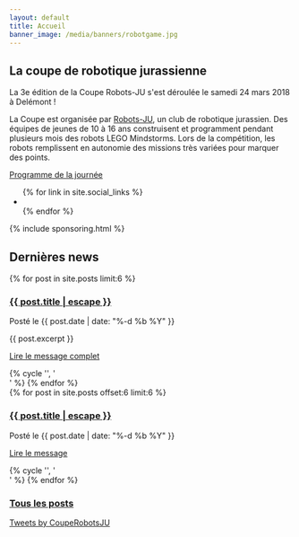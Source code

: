 ```yaml
---
layout: default
title: Accueil
banner_image: /media/banners/robotgame.jpg
---
```


<section class="container-fluid home-section">
<div class="row">
<div class="col-md-3 col-md-push-3" markdown="1">

<h2 class="motto">La coupe de robotique jurassienne</h2>

La 3e édition de la Coupe Robots-JU s'est déroulée le samedi 24 mars 2018 à Delémont !

La Coupe est organisée par [Robots-JU](https://robots-ju.ch/), un club de robotique jurassien.
Des équipes de jeunes de 10 à 16 ans construisent et programment pendant plusieurs mois des robots LEGO Mindstorms.
Lors de la compétition, les robots remplissent en autonomie des missions très variées pour marquer des points.

<div class="links">
  <a class="btn btn-lg btn-primary" href="/programme"><i class="fa fa-tasks" aria-hidden="true"></i> Programme de la journée</a>
</div>

<div class="links">
  <ul class="list-inline social">
      {% for link in site.social_links %}
      <li><a href="{{ link.url }}" title="{{ link.title }}"><span class="fa fa-{{ link.icon }}"></span></a></li>
      {% endfor %}
  </ul>
</div>

</div>
    <div class="col-md-6 col-md-push-3">
        <div class="picture-wall wall-right">
            <div class="pic-col">
                <div class="pic-line">
                    <div class="pic" style="background-image: url(/media/mosaic/home1.jpg);"></div>
                    <div class="pic g2" style="background-image: url(/media/mosaic/home2.jpg);"></div>
                </div>
                <div class="pic-line g2">
                    <div class="pic g2" style="background-image: url(/media/mosaic/home3.jpg);"></div>
                    <div class="pic" style="background-image: url(/media/mosaic/home4.jpg);"></div>
                </div>
                <div class="pic-line">
                    <div class="pic" style="background-image: url(/media/mosaic/home5.jpg);"></div>
                    <div class="pic" style="background-image: url(/media/mosaic/home6.jpg);"></div>
                </div>
            </div>
        </div>
    </div>
</div>
</section>

{% include sponsoring.html %}

<div class="container page">
    <div class="row">
        <section class="col-md-8">
            <h2>Dernières news</h2>
            <div class="row">
                {% for post in site.posts limit:6 %}
                <article class="col-md-6">
                    <h3><a href="{{ post.url }}">{{ post.title | escape }}</a></h3>
                    <p>Posté le {{ post.date | date: "%-d %b %Y" }}</p>
                    {{ post.excerpt }}
                    <p><a href="{{ post.url }}">Lire le message complet <i class="fa fa-arrow-right"></i></a></p>
                </article>
                {% cycle '', '</div><div class="row">' %}
                {% endfor %}
            </div>
            <div class="row">
                {% for post in site.posts offset:6 limit:6 %}
                <article class="col-md-6">
                    <h3><a href="{{ post.url }}">{{ post.title | escape }}</a></h3>
                    <p>Posté le {{ post.date | date: "%-d %b %Y" }}</p>
                    <p><a href="{{ post.url }}">Lire le message <i class="fa fa-arrow-right"></i></a></p>
                </article>
                {% cycle '', '</div><div class="row">' %}
                {% endfor %}
            </div>
            <h3><i class="fa fa-list"></i> <a href="/tous-les-posts">Tous les posts</a></h3>
        </section>
        <section class="col-md-4">
            <a class="twitter-timeline" data-lang="fr" data-height="2000" href="https://twitter.com/CoupeRobotsJU">Tweets by CoupeRobotsJU</a>
        </section>
    </div>
</div>

<script async src="https://platform.twitter.com/widgets.js" charset="utf-8"></script>
